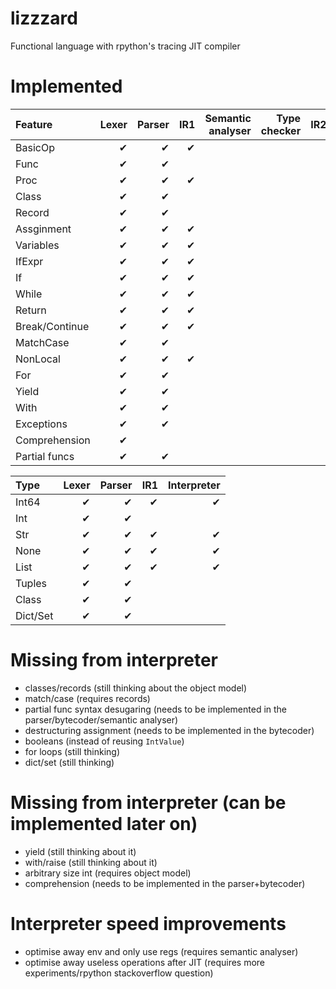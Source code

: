 # lizzzard
Functional language with rpython's tracing JIT compiler

# Implemented
| Feature        | Lexer | Parser | IR1 | Semantic analyser | Type checker | IR2 | Interpreter |
| :------------- | ----: | -----: | --: | ----------------: | -----------: | --: | ----------: |
| BasicOp        |     ✔ |      ✔ |   ✔ |                   |              |     |      mostly |
| Func           |     ✔ |      ✔ |     |                   |              |     |           ✔ |
| Proc           |     ✔ |      ✔ |   ✔ |                   |              |     |           ✔ |
| Class          |     ✔ |      ✔ |     |                   |              |     |             |
| Record         |     ✔ |      ✔ |     |                   |              |     |             |
| Assginment     |     ✔ |      ✔ |   ✔ |                   |              |     |           ✔ |
| Variables      |     ✔ |      ✔ |   ✔ |                   |              |     |           ✔ |
| IfExpr         |     ✔ |      ✔ |   ✔ |                   |              |     |           ✔ |
| If             |     ✔ |      ✔ |   ✔ |                   |              |     |           ✔ |
| While          |     ✔ |      ✔ |   ✔ |                   |              |     |           ✔ |
| Return         |     ✔ |      ✔ |   ✔ |                   |              |     |           ✔ |
| Break/Continue |     ✔ |      ✔ |   ✔ |                   |              |     |           ✔ |
| MatchCase      |     ✔ |      ✔ |     |                   |              |     |             |
| NonLocal       |     ✔ |      ✔ |   ✔ |                   |              |     |           ✔ |
| For            |     ✔ |      ✔ |     |                   |              |     |           - |
| Yield          |     ✔ |      ✔ |     |                   |              |     |             |
| With           |     ✔ |      ✔ |     |                   |              |     |             |
| Exceptions     |     ✔ |      ✔ |     |                   |              |     |             |
| Comprehension  |     ✔ |        |     |                   |              |     |           - |
| Partial funcs  |     ✔ |      ✔ |     |                   |              |     |           - |


| Type     | Lexer | Parser | IR1 | Interpreter |
| :------- | ----: | -----: | --: | ----------: |
| Int64    |     ✔ |      ✔ |   ✔ |           ✔ |
| Int      |     ✔ |      ✔ |     |             |
| Str      |     ✔ |      ✔ |   ✔ |           ✔ |
| None     |     ✔ |      ✔ |   ✔ |           ✔ |
| List     |     ✔ |      ✔ |   ✔ |           ✔ |
| Tuples   |     ✔ |      ✔ |     |             |
| Class    |     ✔ |      ✔ |     |             |
| Dict/Set |     ✔ |      ✔ |     |             |


# Missing from interpreter
* classes/records (still thinking about the object model)
* match/case (requires records)
* partial func syntax desugaring (needs to be implemented in the parser/bytecoder/semantic analyser)
* destructuring assignment (needs to be implemented in the bytecoder)
* booleans (instead of reusing `IntValue`)
* for loops (still thinking)
* dict/set (still thinking)

# Missing from interpreter (can be implemented later on)
* yield (still thinking about it)
* with/raise (still thinking about it)
* arbitrary size int (requires object model)
* comprehension (needs to be implemented in the parser+bytecoder)

# Interpreter speed improvements
* optimise away env and only use regs (requires semantic analyser)
* optimise away useless operations after JIT (requires more experiments/rpython stackoverflow question)